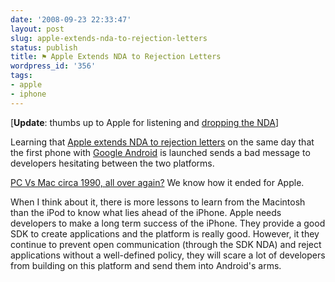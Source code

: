 ```yaml
---
date: '2008-09-23 22:33:47'
layout: post
slug: apple-extends-nda-to-rejection-letters
status: publish
title: ⚑ Apple Extends NDA to Rejection Letters
wordpress_id: '356'
tags:
- apple
- iphone
---
```


[__Update__: thumbs up to Apple for listening and [dropping the NDA][nda-drop]]

Learning that [Apple extends NDA to rejection letters][nda] on the same day that the first phone with  [Google Android][android] is launched sends a bad message to developers hesitating between the two platforms. 

[PC Vs Mac circa 1990, all over again?][danlyons] We know how it ended for Apple.

When I think about it, there is more lessons to learn from the Macintosh than the iPod to know what lies ahead of the iPhone.
Apple needs developers to make a long term success of the iPhone. They provide a good SDK to create applications and the platform is really good. However, it they continue to prevent open communication (through the SDK NDA) and reject applications without a well-defined policy, they will scare a lot of developers from building on this platform and send them into Android's arms.

[nda]: http://www.macrumors.com/2008/09/23/apple-extends-non-disclosure-to-app-store-rejection-letters/
[android]: http://code.google.com/android/
[danlyons]: http://realdanlyons.com/blog/2008/09/23/thoughts-on-g1-and-apple/
[nda-drop]: http://developer.apple.com/iphone/program/

